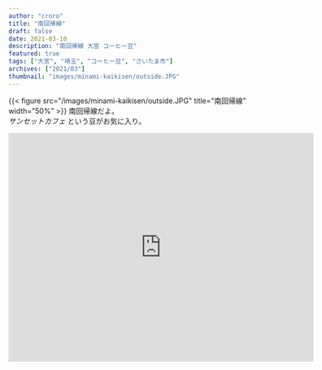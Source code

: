 ```yaml
---
author: "croro"
title: "南回帰線"
draft: false
date: 2021-03-10
description: "南回帰線 大宮 コーヒー豆"
featured: true
tags: ["大宮", "埼玉", "コーヒー豆", "さいたま市"]
archives: ["2021/03"]
thumbnail: "images/minami-kaikisen/outside.JPG"
---
```


{{< figure src="/images/minami-kaikisen/outside.JPG" title="南回帰線" width="50%" >}}
南回帰線だよ。  
*サンセットカフェ* という豆がお気に入り。

<div>
    <iframe src="https://www.google.com/maps/embed?pb=!1m18!1m12!1m3!1d3231.882214524296!2d139.62904895112786!3d35.90090032540258!2m3!1f0!2f0!3f0!3m2!1i1024!2i768!4f13.1!3m3!1m2!1s0x6018c1131541d18d%3A0x380fcb42ef0f6111!2z5Y2X5Zue5biw57ea!5e0!3m2!1sja!2sjp!4v1615384512860!5m2!1sja!2sjp" width="600" height="450" style="border:0;" allowfullscreen="" loading="lazy"></iframe>
</div>
